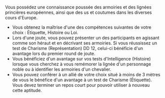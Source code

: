 ﻿---
id: general_feats_fr.md#héraut
name: Héraut
---
Vous possédez une connaissance poussée des armoiries et des lignées princières européennes, ainsi que des us et coutumes dans les diverses cours d'Europe.

* Vous obtenez la maîtrise d'une des compétences suivantes de votre choix : Étiquette, Histoire ou Loi.
* Lors d'une joute, vous pouvez présenter un des participants en agissant comme son héraut et en décrivant ses armoiries. Si vous réussissez un test de Charisme (Représentation) DD 12, celui-ci bénéficie d'un avantage lors du premier round de joute.
* Vous bénéficiez d'un avantage sur vos tests d'Intelligence (Histoire) lorsque vous cherchez à vous remémorer la lignée d'un personnage noble ou à identifier les armoiries d'un chevalier.
* Vous pouvez conférer à un allié de votre choix situé à moins de 3 mètres de vous le bénéfice d'un avantage à un test de Charisme (Étiquette). Vous devez terminer un repos court pour pouvoir utiliser à nouveau cette aptitude.

